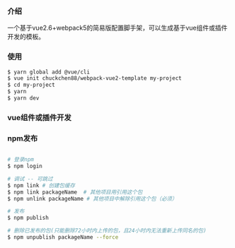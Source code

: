 ### 介绍

一个基于vue2.6+webpack5的简易版配置脚手架，可以生成基于vue组件或插件开发的模板。

### 使用
``` bash
$ yarn global add @vue/cli
$ vue init chuckchen88/webpack-vue2-template my-project
$ cd my-project
$ yarn
$ yarn dev
```

### vue组件或插件开发


### npm发布
``` bash

# 登录npm
$ npm login

# 调试 -- 可跳过
$ npm link # 创建包缓存
$ npm link packageName  # 其他项目用引用这个包
$ npm unlink packageName # 其他项目中解除引用这个包（必须）

# 发布
$ npm publish

# 删除已发布的包(只能删除72小时内上传的包，且24小时内无法重新上传同名的包)
$ npm unpublish packageName --force
```

